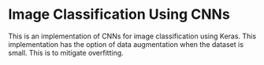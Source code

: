 # Image Classification Using CNNs

This is an implementation of CNNs for image classification using Keras. This implementation has the option of data augmentation when the dataset is small. This is to mitigate overfitting.  
